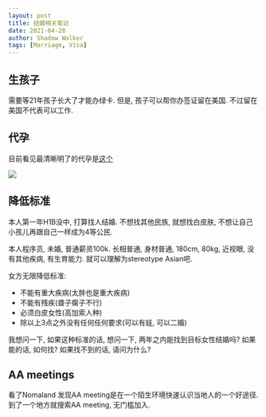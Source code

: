 ```yaml
---
layout: post
title: 结婚相关笔记
date: 2021-04-28
author: Shadow Walker
tags: [Marriage, Visa]
---
```


## 生孩子

需要等21年孩子长大了才能办绿卡.  但是, 孩子可以帮你办签证留在美国.  不过留在美国不代表可以工作. 

## 代孕

目前看见最清晰明了的代孕是[这个](https://www.circlesurrogacy.com/surrogacy/surrogacy-by-state/surrogacy-in-california#how-much-does-surrogacy-cost)

![](https://lh3.googleusercontent.com/pw/ACtC-3fQcOlyhw-trAVve_UoJ-TCltFok22cM0U9bgWo2pxnnB7W_3SPxo7cn1ZWcrU5UZOsdPZU5ERAJJ-RyfQvptyzUs6JeGveWe9XCFueyLsLScBeMOkLtOTeZLCIKmID70UKIKaxXBth0ZXO98QgK76m=w1172-h517-no?authuser=0)

## 降低标准

本人第一年H1B没中, 打算找人结婚. 不想找其他民族, 就想找白皮肤, 不想让自己小孩儿再跟自己一样成为4等公民.

本人程序员, 未婚, 普通薪资100k. 长相普通, 身材普通, 180cm, 80kg, 近视眼, 没有其他疾病, 有生育能力. 就可以理解为stereotype Asian吧.

女方无限降低标准:

* 不能有重大疾病(太胖也是重大疾病)
* 不能有残疾(聋子瘸子不行)
* 必须白皮女性(高加索人种)
* 除以上3点之外没有任何任何要求(可以有娃, 可以二婚)

我想问一下, 如果这种标准的话, 想问一下, 两年之内能找到目标女性结婚吗? 如果能的话, 如何找? 如果找不到的话, 请问为什么?


## AA meetings

看了Nomaland 发现AA meeting是在一个陌生环境快速认识当地人的一个好途径. 到了一个地方就搜索AA meeting, 无门槛加入. 